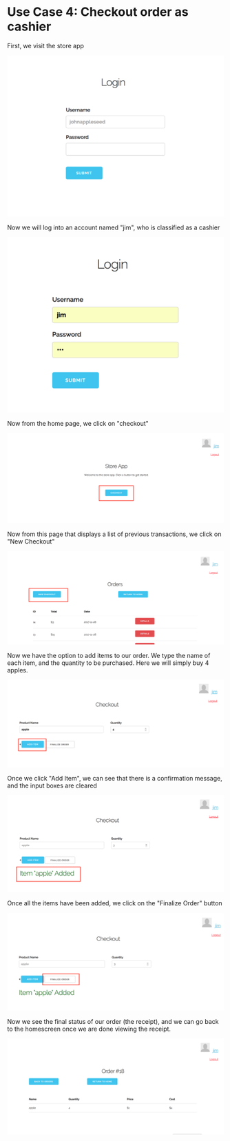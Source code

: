 # Use Case 4: Checkout order as cashier


First, we visit the store app

![see images/usecase1_a.png](images/usecase1_a.png)

Now we will log into an account named "jim", who is classified as a cashier

![see images/usecase4_b.png](images/usecase4_b.png)

Now from the home page, we click on "checkout"

![see images/usecase4_c.png](images/usecase4_c.png)

Now from this page that displays a list of previous transactions, we click on "New Checkout"

![see images/usecase4_d.png](images/usecase4_d.png)

Now we have the option to add items to our order. We type the name of each item, and the quantity to be purchased. Here we will simply buy 4 apples.

![see images/usecase4_e.png](images/usecase4_e.png)

Once we click "Add Item", we can see that there is a confirmation message, and the input boxes are cleared

![see images/usecase4_f.png](images/usecase4_f.png)

Once all the items have been added, we click on the "Finalize Order" button

![see images/usecase4_g.png](images/usecase4_g.png)

Now we see the final status of our order (the receipt), and we can go back to the homescreen once we are done viewing the receipt.

![see images/usecase4_h.png](images/usecase4_h.png)
